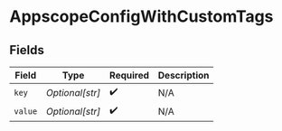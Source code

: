 # AppscopeConfigWithCustomTags


## Fields

| Field              | Type               | Required           | Description        |
| ------------------ | ------------------ | ------------------ | ------------------ |
| `key`              | *Optional[str]*    | :heavy_check_mark: | N/A                |
| `value`            | *Optional[str]*    | :heavy_check_mark: | N/A                |